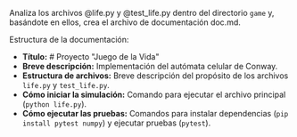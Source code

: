 Analiza los archivos @life.py y @test_life.py dentro del directorio `game` y, basándote en ellos, crea el archivo de documentación doc.md.

Estructura de la documentación:
- **Título:** # Proyecto "Juego de la Vida"
- **Breve descripción:** Implementación del autómata celular de Conway.
- **Estructura de archivos:** Breve descripción del propósito de los archivos `life.py` y `test_life.py`.
- **Cómo iniciar la simulación:** Comando para ejecutar el archivo principal (`python life.py`).
- **Cómo ejecutar las pruebas:** Comandos para instalar dependencias (`pip install pytest numpy`) y ejecutar pruebas (`pytest`).
